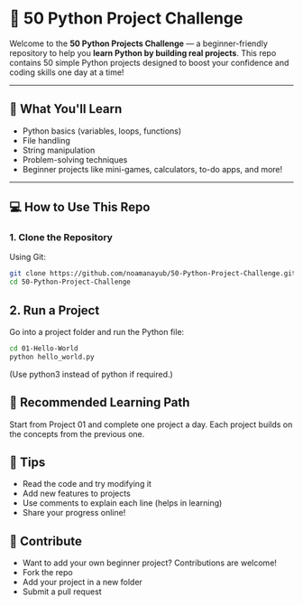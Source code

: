 # 🐍 50 Python Project Challenge

Welcome to the **50 Python Projects Challenge** — a beginner-friendly repository to help you **learn Python by building real projects**. This repo contains 50 simple Python projects designed to boost your confidence and coding skills one day at a time!

---

## 🚀 What You'll Learn

- Python basics (variables, loops, functions)
- File handling
- String manipulation
- Problem-solving techniques
- Beginner projects like mini-games, calculators, to-do apps, and more!

---


## 💻 How to Use This Repo

### 1. Clone the Repository

Using Git:

```bash
git clone https://github.com/noamanayub/50-Python-Project-Challenge.git
cd 50-Python-Project-Challenge
```
## 2. Run a Project
Go into a project folder and run the Python file:
```bash
cd 01-Hello-World
python hello_world.py
```
(Use python3 instead of python if required.)

## 🧠 Recommended Learning Path
Start from Project 01 and complete one project a day. Each project builds on the concepts from the previous one.

## 📌 Tips
- Read the code and try modifying it
- Add new features to projects
- Use comments to explain each line (helps in learning)
- Share your progress online!

## 🤝 Contribute
- Want to add your own beginner project? Contributions are welcome!
- Fork the repo
- Add your project in a new folder
- Submit a pull request
